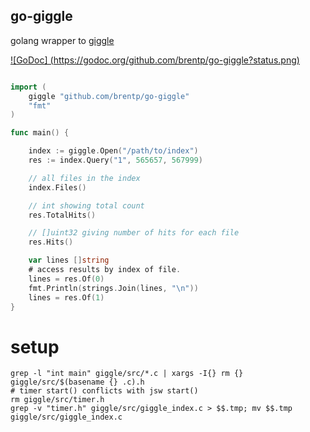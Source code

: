 go-giggle
---------

golang wrapper to [giggle](https://github.com/ryanlayer/giggle)

[![GoDoc] (https://godoc.org/github.com/brentp/go-giggle?status.png)](https://godoc.org/github.com/brentp/go-giggle)

```Go

import (
    giggle "github.com/brentp/go-giggle"
    "fmt"
) 

func main() {

    index := giggle.Open("/path/to/index")
    res := index.Query("1", 565657, 567999)

    // all files in the index
    index.Files()

    // int showing total count
    res.TotalHits()

    // []uint32 giving number of hits for each file
    res.Hits()

    var lines []string
    # access results by index of file.
    lines = res.Of(0)
    fmt.Println(strings.Join(lines, "\n"))
    lines = res.Of(1)
}
```

setup
=====

```
grep -l "int main" giggle/src/*.c | xargs -I{} rm {} giggle/src/$(basename {} .c).h
# timer start() conflicts with jsw start()
rm giggle/src/timer.h
grep -v "timer.h" giggle/src/giggle_index.c > $$.tmp; mv $$.tmp giggle/src/giggle_index.c
```
